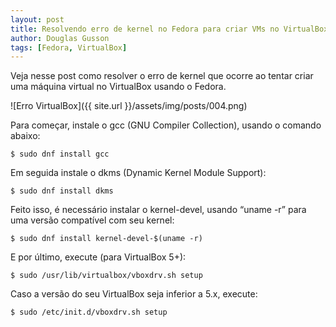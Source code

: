 ```yaml
---
layout: post
title: Resolvendo erro de kernel no Fedora para criar VMs no VirtualBox
author: Douglas Gusson
tags: [Fedora, VirtualBox]
---
```


Veja nesse post como resolver o erro de kernel que ocorre ao tentar criar uma máquina virtual no VirtualBox usando o Fedora.

![Erro VirtualBox]({{ site.url }}/assets/img/posts/004.png)

Para começar, instale o gcc (GNU Compiler Collection), usando o comando abaixo:

```
$ sudo dnf install gcc
```

Em seguida instale o dkms (Dynamic Kernel Module Support):

```
$ sudo dnf install dkms
```

Feito isso, é necessário instalar o kernel-devel, usando “uname -r” para uma versão compatível com seu kernel:

```
$ sudo dnf install kernel-devel-$(uname -r)
```

E por último, execute (para VirtualBox 5+):

```
$ sudo /usr/lib/virtualbox/vboxdrv.sh setup
```

Caso a versão do seu VirtualBox seja inferior a 5.x, execute:

```
$ sudo /etc/init.d/vboxdrv.sh setup
```

